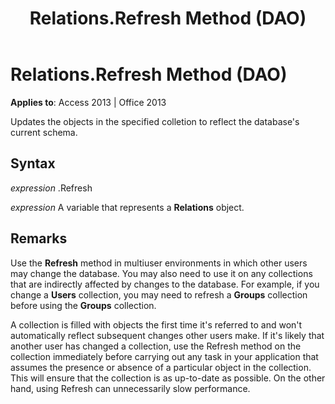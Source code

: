 ﻿---
title: Relations.Refresh Method (DAO)
TOCTitle: Refresh Method
ms:assetid: d71cecf2-da90-5f62-9e51-f994e660ad34
ms:mtpsurl: https://msdn.microsoft.com/en-us/library/Ff835058(v=office.15)
ms:contentKeyID: 48547997
ms.date: 09/18/2015
mtps_version: v=office.15
---

# Relations.Refresh Method (DAO)


**Applies to**: Access 2013 | Office 2013

Updates the objects in the specified colletion to reflect the database's current schema.

## Syntax

*expression* .Refresh

*expression* A variable that represents a **Relations** object.

## Remarks

Use the **Refresh** method in multiuser environments in which other users may change the database. You may also need to use it on any collections that are indirectly affected by changes to the database. For example, if you change a **Users** collection, you may need to refresh a **Groups** collection before using the **Groups** collection.

A collection is filled with objects the first time it's referred to and won't automatically reflect subsequent changes other users make. If it's likely that another user has changed a collection, use the Refresh method on the collection immediately before carrying out any task in your application that assumes the presence or absence of a particular object in the collection. This will ensure that the collection is as up-to-date as possible. On the other hand, using Refresh can unnecessarily slow performance.

